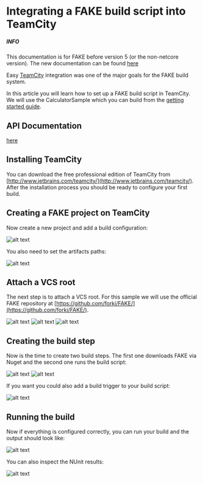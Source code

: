 # Integrating a FAKE build script into TeamCity

<div class="alert alert-info">
    <h5>INFO</h5>
    <p>This documentation is for FAKE before version 5 (or the non-netcore version). The new documentation can be found <a href="buildserver.html">here</a></p>
</div>

Easy [TeamCity](http://www.jetbrains.com/teamcity/) integration was one of the major goals for the FAKE build system.

In this article you will learn how to set up a FAKE build script in TeamCity. We will use the CalculatorSample which you can build from the [getting started guide](legacy-gettingstarted.html).

## API Documentation

[here](legacy-teamcityadvanced.md)

## Installing TeamCity

You can download the free professional edition of TeamCity from [http://www.jetbrains.com/teamcity/](http://www.jetbrains.com/teamcity/). After the installation process you should be ready to configure your first build.

## Creating a FAKE project on TeamCity

Now create a new project and add a build configuration:

![alt text](pics/teamcity/createproject.png "Creating a FAKE project on TeamCity")

You also need to set the artifacts paths:

![alt text](pics/teamcity/generalsettings.png "Set the settings")

## Attach a VCS root

The next step is to attach a VCS root. For this sample we will use the official FAKE repository at [https://github.com/forki/FAKE/](https://github.com/forki/FAKE/).

![alt text](pics/teamcity/vcsroot.png "Set up the VCS root")
![alt text](pics/teamcity/auth.png "Set up the VCS root authentication")
![alt text](pics/teamcity/checkoutrules.png "Set up the VCS root checkout rules")

## Creating the build step

Now is the time to create two build steps. The first one downloads FAKE via Nuget and the second one runs the build script:

![alt text](pics/teamcity/buildstep1.png "Download FAKE")
![alt text](pics/teamcity/buildstep2.png "Run FAKE script")

If you want you could also add a build trigger to your build script:

![alt text](pics/teamcity/trigger.png "Set up the build trigger")

## Running the build

Now if everything is configured correctly, you can run your build and the output should look like:

![alt text](pics/teamcity/output.png "Build output")

You can also inspect the NUnit results:

![alt text](pics/teamcity/nunit.png "NUnit results")
